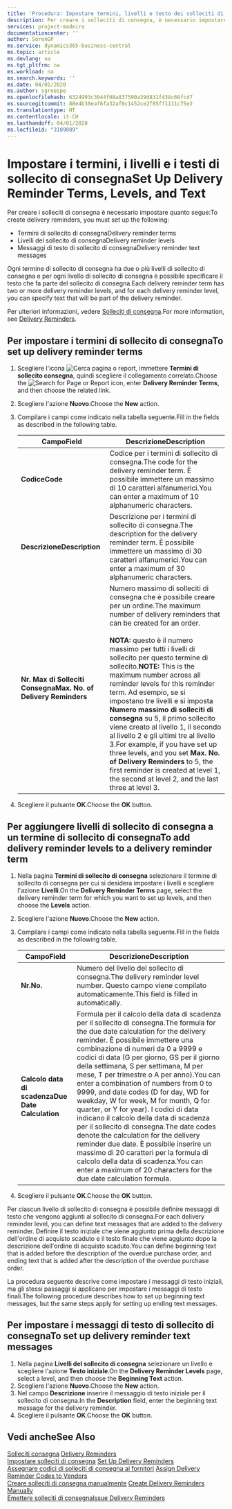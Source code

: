 ```yaml
---
title: 'Procedura: Impostare termini, livelli e testo dei solleciti di consegna'
description: Per creare i solleciti di consegna, è necessario impostare i termini, i livelli e i testi dei solleciti di consegna. messaggi
services: project-madeira
documentationcenter: ''
author: SorenGP
ms.service: dynamics365-business-central
ms.topic: article
ms.devlang: na
ms.tgt_pltfrm: na
ms.workload: na
ms.search.keywords: ''
ms.date: 04/01/2020
ms.author: sgroespe
ms.openlocfilehash: 6324993c3044f08a837590a39d831f438c66fcd7
ms.sourcegitcommit: 88e4b30eaf6fa32af0c1452ce2f85ff1111c75e2
ms.translationtype: HT
ms.contentlocale: it-CH
ms.lasthandoff: 04/01/2020
ms.locfileid: "3189089"
---
```

# <a name="set-up-delivery-reminder-terms-levels-and-text"></a><span data-ttu-id="5eb05-104">Impostare i termini, i livelli e i testi di sollecito di consegna</span><span class="sxs-lookup"><span data-stu-id="5eb05-104">Set Up Delivery Reminder Terms, Levels, and Text</span></span>
<span data-ttu-id="5eb05-105">Per creare i solleciti di consegna è necessario impostare quanto segue:</span><span class="sxs-lookup"><span data-stu-id="5eb05-105">To create delivery reminders, you must set up the following:</span></span>  

- <span data-ttu-id="5eb05-106">Termini di sollecito di consegna</span><span class="sxs-lookup"><span data-stu-id="5eb05-106">Delivery reminder terms</span></span>  
- <span data-ttu-id="5eb05-107">Livelli del sollecito di consegna</span><span class="sxs-lookup"><span data-stu-id="5eb05-107">Delivery reminder levels</span></span>  
- <span data-ttu-id="5eb05-108">Messaggi di testo di sollecito di consegna</span><span class="sxs-lookup"><span data-stu-id="5eb05-108">Delivery reminder text messages</span></span>  

<span data-ttu-id="5eb05-109">Ogni termine di sollecito di consegna ha due o più livelli di sollecito di consegna e per ogni livello di sollecito di consegna è possibile specificare il testo che fa parte del sollecito di consegna.</span><span class="sxs-lookup"><span data-stu-id="5eb05-109">Each delivery reminder term has two or more delivery reminder levels, and for each delivery reminder level, you can specify text that will be part of the delivery reminder.</span></span>  

<span data-ttu-id="5eb05-110">Per ulteriori informazioni, vedere [Solleciti di consegna](delivery-reminders.md).</span><span class="sxs-lookup"><span data-stu-id="5eb05-110">For more information, see [Delivery Reminders](delivery-reminders.md).</span></span>  

## <a name="to-set-up-delivery-reminder-terms"></a><span data-ttu-id="5eb05-111">Per impostare i termini di sollecito di consegna</span><span class="sxs-lookup"><span data-stu-id="5eb05-111">To set up delivery reminder terms</span></span>  

1.  <span data-ttu-id="5eb05-112">Scegliere l'icona ![Cerca pagina o report](../../media/ui-search/search_small.png "Icona della funzionalità Cerca pagina o report"), immettere **Termini di sollecito consegna**, quindi scegliere il collegamento correlato.</span><span class="sxs-lookup"><span data-stu-id="5eb05-112">Choose the ![Search for Page or Report](../../media/ui-search/search_small.png "Search for Page or Report icon") icon, enter **Delivery Reminder Terms**, and then choose the related link.</span></span>  
2.  <span data-ttu-id="5eb05-113">Scegliere l'azione **Nuovo**.</span><span class="sxs-lookup"><span data-stu-id="5eb05-113">Choose the **New** action.</span></span>  
3.  <span data-ttu-id="5eb05-114">Compilare i campi come indicato nella tabella seguente.</span><span class="sxs-lookup"><span data-stu-id="5eb05-114">Fill in the fields as described in the following table.</span></span>  

    |<span data-ttu-id="5eb05-115">Campo</span><span class="sxs-lookup"><span data-stu-id="5eb05-115">Field</span></span>|<span data-ttu-id="5eb05-116">Descrizione</span><span class="sxs-lookup"><span data-stu-id="5eb05-116">Description</span></span>|  
    |---------------------------------|---------------------------------------|  
    |<span data-ttu-id="5eb05-117">**Codice**</span><span class="sxs-lookup"><span data-stu-id="5eb05-117">**Code**</span></span>|<span data-ttu-id="5eb05-118">Codice per i termini di sollecito di consegna.</span><span class="sxs-lookup"><span data-stu-id="5eb05-118">The code for the delivery reminder term.</span></span> <span data-ttu-id="5eb05-119">È possibile immettere un massimo di 10 caratteri alfanumerici.</span><span class="sxs-lookup"><span data-stu-id="5eb05-119">You can enter a maximum of 10 alphanumeric characters.</span></span>|  
    |<span data-ttu-id="5eb05-120">**Descrizione**</span><span class="sxs-lookup"><span data-stu-id="5eb05-120">**Description**</span></span>|<span data-ttu-id="5eb05-121">Descrizione per i termini di sollecito di consegna.</span><span class="sxs-lookup"><span data-stu-id="5eb05-121">The description for the delivery reminder term.</span></span> <span data-ttu-id="5eb05-122">È possibile immettere un massimo di 30 caratteri alfanumerici.</span><span class="sxs-lookup"><span data-stu-id="5eb05-122">You can enter a maximum of 30 alphanumeric characters.</span></span>|  
    |<span data-ttu-id="5eb05-123">**Nr. Max di Solleciti Consegna**</span><span class="sxs-lookup"><span data-stu-id="5eb05-123">**Max. No. of Delivery Reminders**</span></span>|<span data-ttu-id="5eb05-124">Numero massimo di solleciti di consegna che è possibile creare per un ordine.</span><span class="sxs-lookup"><span data-stu-id="5eb05-124">The maximum number of delivery reminders that can be created for an order.</span></span><br /><br /> <span data-ttu-id="5eb05-125">**NOTA:** questo è il numero massimo per tutti i livelli di sollecito per questo termine di sollecito.</span><span class="sxs-lookup"><span data-stu-id="5eb05-125">**NOTE:** This is the maximum number across all reminder levels for this reminder term.</span></span> <span data-ttu-id="5eb05-126">Ad esempio, se si impostano tre livelli e si imposta **Numero massimo di solleciti di consegna** su 5, il primo sollecito viene creato al livello 1, il secondo al livello 2 e gli ultimi tre al livello 3.</span><span class="sxs-lookup"><span data-stu-id="5eb05-126">For example, if you have set up three levels, and you set **Max. No. of Delivery Reminders** to 5, the first reminder is created at level 1, the second at level 2, and the last three at level 3.</span></span>|  

4.  <span data-ttu-id="5eb05-127">Scegliere il pulsante **OK**.</span><span class="sxs-lookup"><span data-stu-id="5eb05-127">Choose the **OK** button.</span></span>  

## <a name="to-add-delivery-reminder-levels-to-a-delivery-reminder-term"></a><span data-ttu-id="5eb05-128">Per aggiungere livelli di sollecito di consegna a un termine di sollecito di consegna</span><span class="sxs-lookup"><span data-stu-id="5eb05-128">To add delivery reminder levels to a delivery reminder term</span></span>  

1.  <span data-ttu-id="5eb05-129">Nella pagina **Termini di sollecito di consegna** selezionare il termine di sollecito di consegna per cui si desidera impostare i livelli e scegliere l'azione **Livelli**.</span><span class="sxs-lookup"><span data-stu-id="5eb05-129">On the **Delivery Reminder Terms** page, select the delivery reminder term for which you want to set up levels, and then choose the **Levels** action.</span></span>  
2.  <span data-ttu-id="5eb05-130">Scegliere l'azione **Nuovo**.</span><span class="sxs-lookup"><span data-stu-id="5eb05-130">Choose the **New** action.</span></span>  
3.  <span data-ttu-id="5eb05-131">Compilare i campi come indicato nella tabella seguente.</span><span class="sxs-lookup"><span data-stu-id="5eb05-131">Fill in the fields as described in the following table.</span></span>  

    |<span data-ttu-id="5eb05-132">Campo</span><span class="sxs-lookup"><span data-stu-id="5eb05-132">Field</span></span>|<span data-ttu-id="5eb05-133">Descrizione</span><span class="sxs-lookup"><span data-stu-id="5eb05-133">Description</span></span>|  
    |---------------------------------|---------------------------------------|  
    |<span data-ttu-id="5eb05-134">**Nr.**</span><span class="sxs-lookup"><span data-stu-id="5eb05-134">**No.**</span></span>|<span data-ttu-id="5eb05-135">Numero del livello del sollecito di consegna.</span><span class="sxs-lookup"><span data-stu-id="5eb05-135">The delivery reminder level number.</span></span> <span data-ttu-id="5eb05-136">Questo campo viene compilato automaticamente.</span><span class="sxs-lookup"><span data-stu-id="5eb05-136">This field is filled in automatically.</span></span>|  
    |<span data-ttu-id="5eb05-137">**Calcolo data di scadenza**</span><span class="sxs-lookup"><span data-stu-id="5eb05-137">**Due Date Calculation**</span></span>|<span data-ttu-id="5eb05-138">Formula per il calcolo della data di scadenza per il sollecito di consegna.</span><span class="sxs-lookup"><span data-stu-id="5eb05-138">The formula for the due date calculation for the delivery reminder.</span></span> <span data-ttu-id="5eb05-139">È possibile immettere una combinazione di numeri da 0 a 9999 e codici di data (G per giorno, GS per il giorno della settimana, S per settimana, M per mese, T per trimestre o A per anno).</span><span class="sxs-lookup"><span data-stu-id="5eb05-139">You can enter a combination of numbers from 0 to 9999, and date codes (D for day, WD for weekday, W for week, M for month, Q for quarter, or Y for year).</span></span> <span data-ttu-id="5eb05-140">I codici di data indicano il calcolo della data di scadenza per il sollecito di consegna.</span><span class="sxs-lookup"><span data-stu-id="5eb05-140">The date codes denote the calculation for the delivery reminder due date.</span></span> <span data-ttu-id="5eb05-141">È possibile inserire un massimo di 20 caratteri per la formula di calcolo della data di scadenza.</span><span class="sxs-lookup"><span data-stu-id="5eb05-141">You can enter a maximum of 20 characters for the due date calculation formula.</span></span>|  

4.  <span data-ttu-id="5eb05-142">Scegliere il pulsante **OK**.</span><span class="sxs-lookup"><span data-stu-id="5eb05-142">Choose the **OK** button.</span></span>  

<span data-ttu-id="5eb05-143">Per ciascun livello di sollecito di consegna è possibile definire messaggi di testo che vengono aggiunti al sollecito di consegna.</span><span class="sxs-lookup"><span data-stu-id="5eb05-143">For each delivery reminder level, you can define text messages that are added to the delivery reminder.</span></span> <span data-ttu-id="5eb05-144">Definire il testo iniziale che viene aggiunto prima della descrizione dell'ordine di acquisto scaduto e il testo finale che viene aggiunto dopo la descrizione dell'ordine di acquisto scaduto.</span><span class="sxs-lookup"><span data-stu-id="5eb05-144">You can define beginning text that is added before the description of the overdue purchase order, and ending text that is added after the description of the overdue purchase order.</span></span>  

<span data-ttu-id="5eb05-145">La procedura seguente descrive come impostare i messaggi di testo iniziali, ma gli stessi passaggi si applicano per impostare i messaggi di testo finali.</span><span class="sxs-lookup"><span data-stu-id="5eb05-145">The following procedure describes how to set up beginning text messages, but the same steps apply for setting up ending text messages.</span></span>  

## <a name="to-set-up-delivery-reminder-text-messages"></a><span data-ttu-id="5eb05-146">Per impostare i messaggi di testo di sollecito di consegna</span><span class="sxs-lookup"><span data-stu-id="5eb05-146">To set up delivery reminder text messages</span></span>  

1.  <span data-ttu-id="5eb05-147">Nella pagina **Livelli del sollecito di consegna** selezionare un livello e scegliere l'azione **Testo iniziale**.</span><span class="sxs-lookup"><span data-stu-id="5eb05-147">On the **Delivery Reminder Levels** page, select a level, and then choose the **Beginning Text** action.</span></span>  
2.  <span data-ttu-id="5eb05-148">Scegliere l'azione **Nuovo**.</span><span class="sxs-lookup"><span data-stu-id="5eb05-148">Choose the **New** action.</span></span>  
3.  <span data-ttu-id="5eb05-149">Nel campo **Descrizione** inserire il messaggio di testo iniziale per il sollecito di consegna.</span><span class="sxs-lookup"><span data-stu-id="5eb05-149">In the **Description** field, enter the beginning text message for the delivery reminder.</span></span>  
4.  <span data-ttu-id="5eb05-150">Scegliere il pulsante **OK**.</span><span class="sxs-lookup"><span data-stu-id="5eb05-150">Choose the **OK** button.</span></span>  

## <a name="see-also"></a><span data-ttu-id="5eb05-151">Vedi anche</span><span class="sxs-lookup"><span data-stu-id="5eb05-151">See Also</span></span>  
 <span data-ttu-id="5eb05-152">[Solleciti consegna](delivery-reminders.md) </span><span class="sxs-lookup"><span data-stu-id="5eb05-152">[Delivery Reminders](delivery-reminders.md) </span></span>  
 <span data-ttu-id="5eb05-153">[Impostare solleciti di consegna](how-to-set-up-delivery-reminders.md) </span><span class="sxs-lookup"><span data-stu-id="5eb05-153">[Set Up Delivery Reminders](how-to-set-up-delivery-reminders.md) </span></span>  
 <span data-ttu-id="5eb05-154">[Assegnare codici di solleciti di consegna ai fornitori](how-to-assign-delivery-reminder-codes-to-vendors.md) </span><span class="sxs-lookup"><span data-stu-id="5eb05-154">[Assign Delivery Reminder Codes to Vendors](how-to-assign-delivery-reminder-codes-to-vendors.md) </span></span>  
 <span data-ttu-id="5eb05-155">[Creare solleciti di consegna manualmente](how-to-create-delivery-reminders-manually.md) </span><span class="sxs-lookup"><span data-stu-id="5eb05-155">[Create Delivery Reminders Manually](how-to-create-delivery-reminders-manually.md) </span></span>  
 [<span data-ttu-id="5eb05-156">Emettere solleciti di consegna</span><span class="sxs-lookup"><span data-stu-id="5eb05-156">Issue Delivery Reminders</span></span>](how-to-issue-delivery-reminders.md)
